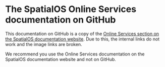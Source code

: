 # The SpatialOS Online Services documentation on GitHub

This documentation on GitHub is a copy of the [Online Services section on the SpatialOS documentation website](https://docs.improbable.io/onlineservices/latest). Due to this, the internal links do not work and the image links are broken. 

We recommend you use the Online Services documentation on the SpatialOS documentation website and not on GitHub.